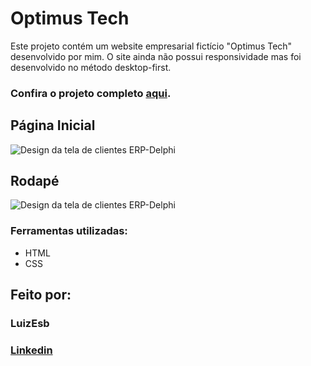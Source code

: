 # Optimus Tech
Este projeto contém um website empresarial fictício "Optimus Tech" desenvolvido por mim. O site ainda não possui responsividade mas foi desenvolvido no método desktop-first.

### Confira o projeto completo [aqui](https://optimus-tech-umber-three.vercel.app/). 

## Página Inicial

![Design da tela de clientes ERP-Delphi](https://i.imgur.com/iiqhNQp.png)

## Rodapé 

![Design da tela de clientes ERP-Delphi](https://i.imgur.com/D55VGJV.png)

### Ferramentas utilizadas:

* HTML
* CSS

## Feito por:

### LuizEsb

### [Linkedin](https://www.linkedin.com/in/luiz-felipe-esboldrim-9942a0345/)
